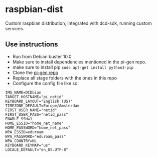 # raspbian-dist
Custom raspbian distribution, integrated with dcd-sdk, running custom services. 

## Use instructions
* Run from Debian buster 10.0
* Make sure to install dependencies mentioned in the pi-gen repo.
* make sure to install pip `sudo apt-get install python3-pip`
* Clone the [pi-gen repo](https://github.com/RPi-Distro/pi-gen)
* Replace all stage folders with the ones in this repo
* Configure the config file like so:
```
IMG_NAME=DCDbian
TARGET_HOSTNAME="pi_netid"
KEYBOARD_LAYOUT="English (US)"
TIMEZONE_DEFAULT=Europe/Amsterdam
FIRST_USER_NAME="netid"
FIRST_USER_PASS="netid_pass"
ENABLE_SSH=1
HOME_ESSID="home_net_name"
HOME_PASSWORD="home_net_pass"
WPA_ESSID=eduroam
WPA_PASSWORD="eduroam_pass"
WPA_COUNTRY=NL
KEYBOARD_KEYMAP="us"
LOCALE_DEFAULT="en_US.UTF-8"

```
